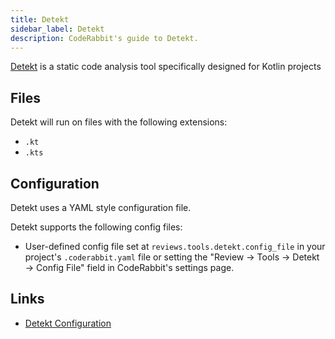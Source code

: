 ```yaml
---
title: Detekt
sidebar_label: Detekt
description: CodeRabbit's guide to Detekt.
---
```


[Detekt](https://detekt.dev/) is a static code analysis tool specifically designed for Kotlin projects

## Files

Detekt will run on files with the following extensions:

- `.kt`
- `.kts`


## Configuration

Detekt uses a YAML style configuration file. 


Detekt supports the following config files:

- User-defined config file set at `reviews.tools.detekt.config_file` in your project's `.coderabbit.yaml` file or setting the "Review → Tools → Detekt → Config File" field in CodeRabbit's settings page.


## Links

- [Detekt Configuration](https://detekt.dev/docs/introduction/configurations/)

